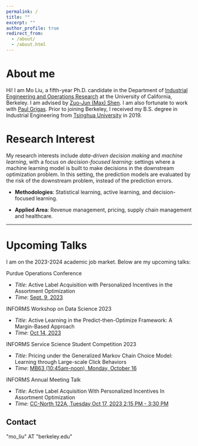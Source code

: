 ```yaml
---
permalink: /
title: ""
excerpt: ""
author_profile: true
redirect_from: 
  - /about/
  - /about.html
---
```


About me
======

Hi! I am Mo Liu, a fifth-year Ph.D. candidate in the Department of [Industrial Engineering and Operations Research](https://ieor.berkeley.edu/) at the University of California, Berkeley. I am advised by [Zuo-Jun (Max) Shen](https://shen.ieor.berkeley.edu/). I am also fortunate to work with [Paul Grigas](https://grigas.ieor.berkeley.edu/). Prior to joining Berkeley, I received my B.S. degree in Industrial Engineering from [Tsinghua University](https://www.tsinghua.edu.cn/en/) in 2019.


Research Interest
======

My research interests include _data-driven decision making_ and _machine learning_, with a focus on _decision-focused learning_: settings where a machine learning model is built to make decisions in the downstream optimization problem. In this setting, the prediction models are evaluated by the risk of the downstream problem, instead of the prediction errors. 

* **Methodologies**:
  Statistical learning, active learning, and decision-focused learning.

* **Applied Area**:
  Revenue management, pricing, supply chain management and healthcare.

------

Upcoming Talks
======

I am on the 2023-2024 academic job market. Below are my upcoming talks:
 


Purdue Operations Conference
  * _Title_: Active Label Acquisition with Personalized Incentives in the Assortment Optimization
  * _Time_: <ins>Sept. 9, 2023</ins>

INFORMS Workshop on Data Science 2023
  * _Title_: Active Learning in the Predict-then-Optimize Framework: A Margin-Based Approach
  * _Time_: <ins>Oct 14, 2023</ins>

INFORMS Service Science Student Competition 2023
  * _Title_: Pricing under the Generalized Markov Chain Choice Model: Learning through Large-scale Click Behaviors
  * _Time_: <ins>MB63 (10:45am-noon), Monday, October 16</ins>

INFORMS Annual Meeting Talk
  * _Title_: Active Label Acquisition With Personalized Incentives In Assortment Optimization 
  * _Time_: <ins>CC-North 122A, Tuesday Oct 17, 2023 2:15 PM - 3:30 PM</ins>



Contact
------
"mo_liu" AT "berkeley.edu"
